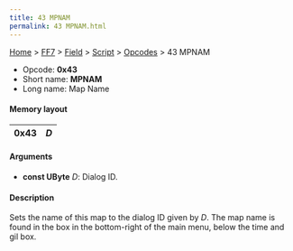 ```yaml
---
title: 43 MPNAM
permalink: 43 MPNAM.html
---
```


[Home](../../../../Main%20Page.md) > [FF7](../../../../FF7.md) > [Field](../../../Field.md) > [Script](../../Script.md) > [Opcodes](../Opcodes.md) > 43 MPNAM

-   Opcode: **0x43**
-   Short name: **MPNAM**
-   Long name: Map Name

#### Memory layout

| 0x43 | *D* |
|------|-----|

#### Arguments

-   **const UByte** *D*: Dialog ID.

#### Description

Sets the name of this map to the dialog ID given by *D*. The map name is
found in the box in the bottom-right of the main menu, below the time
and gil box.
